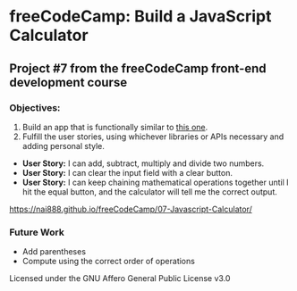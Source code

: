 # freeCodeCamp: Build a JavaScript Calculator

## Project #7 from the freeCodeCamp front-end development course

### Objectives:

1. Build an app that is functionally similar to [this one](https://codepen.io/FreeCodeCamp/full/rLJZrA/).
2. Fulfill the user stories, using whichever libraries or APIs necessary and adding personal style.

  - **User Story:** I can add, subtract, multiply and divide two numbers.
  - **User Story:** I can clear the input field with a clear button.
  - **User Story:** I can keep chaining mathematical operations together until I hit the equal button, and the calculator will tell me the correct output.

<https://nai888.github.io/freeCodeCamp/07-Javascript-Calculator/>

### Future Work

- Add parentheses
- Compute using the correct order of operations

Licensed under the GNU Affero General Public License v3.0
